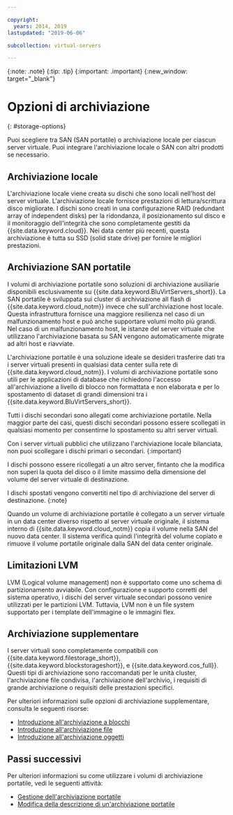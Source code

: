 ```yaml
---

copyright:
  years: 2014, 2019
lastupdated: "2019-06-06"

subcollection: virtual-servers

---
```


{:note: .note}
{:tip: .tip}
{:important: .important}
{:new_window: target="_blank"}

# Opzioni di archiviazione
{: #storage-options}

Puoi scegliere tra SAN (SAN portatile) o archiviazione locale per ciascun server virtuale. Puoi integrare l'archiviazione locale o SAN con altri prodotti se necessario.

## Archiviazione locale

L'archiviazione locale viene creata su dischi che sono locali nell'host del server virtuale. L'archiviazione locale fornisce prestazioni di lettura/scrittura disco migliorate. I dischi sono creati in una configurazione RAID (redundant array of independent disks) per la ridondanza, il posizionamento sul disco e il monitoraggio dell'integrità che sono completamente gestiti da {{site.data.keyword.cloud}}. Nei data center più recenti, questa archiviazione è tutta su SSD (solid state drive) per fornire le migliori prestazioni.

## Archiviazione SAN portatile

I volumi di archiviazione portatile sono soluzioni di archiviazione ausiliarie disponibili esclusivamente su {{site.data.keyword.BluVirtServers_short}}.  La SAN portatile è sviluppata sui cluster di archiviazione all flash di {{site.data.keyword.cloud_notm}} invece che sull'archiviazione host locale. Questa infrastruttura fornisce una maggiore resilienza nel caso di un malfunzionamento host e può anche supportare volumi molto più grandi. Nel caso di un malfunzionamento host, le istanze del server virtuale che utilizzano l'archiviazione basata su SAN vengono automaticamente migrate ad altri host e riavviate.

L'archiviazione portatile è una soluzione ideale se desideri trasferire dati tra i server virtuali presenti in qualsiasi data center sulla rete di {{site.data.keyword.cloud_notm}}. I volumi di archiviazione portatile sono utili per le applicazioni di database che richiedono l'accesso all'archiviazione a livello di blocco non formattata e non elaborata e per lo spostamento di dataset di grandi dimensioni tra i {{site.data.keyword.BluVirtServers_short}}.

Tutti i dischi secondari sono allegati come archiviazione portatile. Nella maggior parte dei casi, questi dischi secondari possono essere scollegati in qualsiasi momento per consentirne lo spostamento su altri server virtuali.

Con i server virtuali pubblici che utilizzano l'archiviazione locale bilanciata, non puoi scollegare i dischi primari o secondari.
{:important}

I dischi possono essere ricollegati a un altro server, fintanto che la modifica non superi la quota del disco o il limite massimo della dimensione del volume del server virtuale di destinazione.

I dischi spostati vengono convertiti nel tipo di archiviazione del server di destinazione.
{:note}

Quando un volume di archiviazione portatile è collegato a un server virtuale in un data center diverso rispetto al server virtuale originale, il sistema interno di {{site.data.keyword.cloud_notm}} copia il volume nella SAN del nuovo data center. Il sistema verifica quindi l'integrità del volume copiato e rimuove il volume portatile originale dalla SAN del data center originale.

## Limitazioni LVM

LVM (Logical volume management) non è supportato come uno schema di partizionamento avviabile. Con configurazione e supporto corretti del sistema operativo, i dischi del server virtuale secondari possono venire utilizzati per le partizioni LVM. Tuttavia, LVM non è un file system supportato per i template dell'immagine o le immagini flex.

## Archiviazione supplementare

I server virtuali sono completamente compatibili con {{site.data.keyword.filestorage_short}}, {{site.data.keyword.blockstorageshort}}, e {{site.data.keyword.cos_full}}. Questi tipi di archiviazione sono raccomandati per le unità cluster, l'archiviazione file condivisa, l'archiviazione dell'archivio, i requisiti di grande archiviazione o requisiti delle prestazioni specifici.

Per ulteriori informazioni sulle opzioni di archiviazione supplementare, consulta le seguenti risorse:

* [Introduzione all'archiviazione a blocchi](/docs/infrastructure/BlockStorage?topic=BlockStorage-getting-started)
* [Introduzione all'archiviazione file](/docs/infrastructure/FileStorage?topic=FileStorage-getting-started)
* [Introduzione all'archiviazione oggetti](/docs/services/cloud-object-storage?topic=cloud-object-storage-getting-started)

## Passi successivi
Per ulteriori informazioni su come utilizzare i volumi di archiviazione portatile, vedi le seguenti attività:
* [Gestione dell'archiviazione portatile](/docs/vsi?topic=virtual-servers-accessing-portable-storage#accessing-portable-storage)
* [Modifica della descrizione di un'archiviazione portatile](/docs/vsi?topic=virtual-servers-editing-a-portable-storage-description#editing-a-portable-storage-description)
